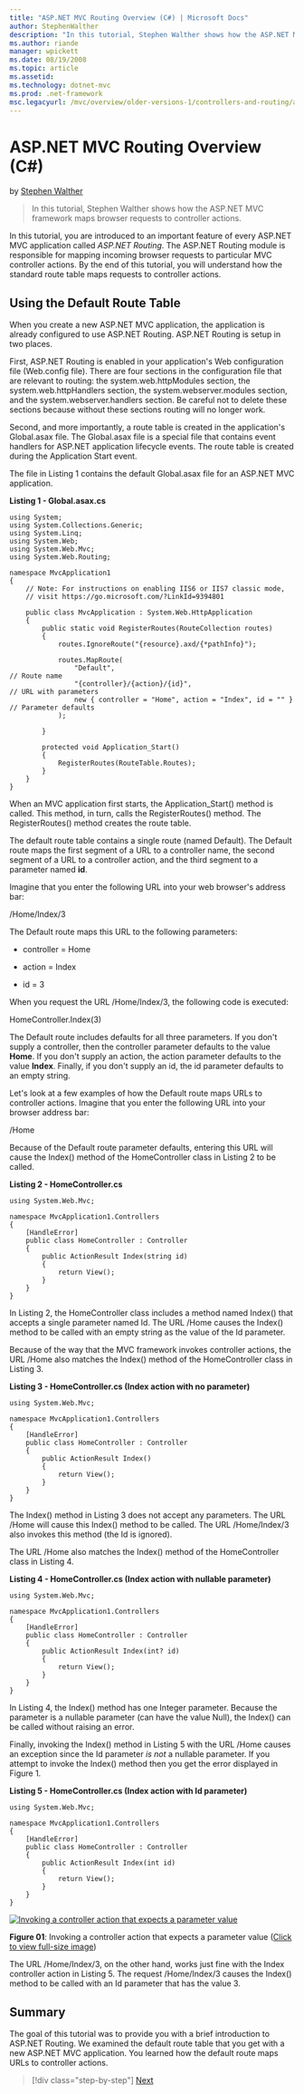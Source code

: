 ```yaml
---
title: "ASP.NET MVC Routing Overview (C#) | Microsoft Docs"
author: StephenWalther
description: "In this tutorial, Stephen Walther shows how the ASP.NET MVC framework maps browser requests to controller actions."
ms.author: riande
manager: wpickett
ms.date: 08/19/2008
ms.topic: article
ms.assetid: 
ms.technology: dotnet-mvc
ms.prod: .net-framework
msc.legacyurl: /mvc/overview/older-versions-1/controllers-and-routing/asp-net-mvc-routing-overview-cs
---
```

ASP.NET MVC Routing Overview (C#)
====================
by [Stephen Walther](https://github.com/StephenWalther)

> In this tutorial, Stephen Walther shows how the ASP.NET MVC framework maps browser requests to controller actions.


In this tutorial, you are introduced to an important feature of every ASP.NET MVC application called *ASP.NET Routing*. The ASP.NET Routing module is responsible for mapping incoming browser requests to particular MVC controller actions. By the end of this tutorial, you will understand how the standard route table maps requests to controller actions.

## Using the Default Route Table

When you create a new ASP.NET MVC application, the application is already configured to use ASP.NET Routing. ASP.NET Routing is setup in two places.

First, ASP.NET Routing is enabled in your application's Web configuration file (Web.config file). There are four sections in the configuration file that are relevant to routing: the system.web.httpModules section, the system.web.httpHandlers section, the system.webserver.modules section, and the system.webserver.handlers section. Be careful not to delete these sections because without these sections routing will no longer work.

Second, and more importantly, a route table is created in the application's Global.asax file. The Global.asax file is a special file that contains event handlers for ASP.NET application lifecycle events. The route table is created during the Application Start event.

The file in Listing 1 contains the default Global.asax file for an ASP.NET MVC application.

**Listing 1 - Global.asax.cs**

    using System;
    using System.Collections.Generic;
    using System.Linq;
    using System.Web;
    using System.Web.Mvc;
    using System.Web.Routing;
    
    namespace MvcApplication1
    {
        // Note: For instructions on enabling IIS6 or IIS7 classic mode, 
        // visit https://go.microsoft.com/?LinkId=9394801
    
        public class MvcApplication : System.Web.HttpApplication
        {
            public static void RegisterRoutes(RouteCollection routes)
            {
                routes.IgnoreRoute("{resource}.axd/{*pathInfo}");
    
                routes.MapRoute(
                    "Default",                                              // Route name
                    "{controller}/{action}/{id}",                           // URL with parameters
                    new { controller = "Home", action = "Index", id = "" }  // Parameter defaults
                );
    
            }
    
            protected void Application_Start()
            {
                RegisterRoutes(RouteTable.Routes);
            }
        }
    }

When an MVC application first starts, the Application\_Start() method is called. This method, in turn, calls the RegisterRoutes() method. The RegisterRoutes() method creates the route table.

The default route table contains a single route (named Default). The Default route maps the first segment of a URL to a controller name, the second segment of a URL to a controller action, and the third segment to a parameter named **id**.

Imagine that you enter the following URL into your web browser's address bar:

/Home/Index/3

The Default route maps this URL to the following parameters:

- controller = Home

- action = Index

- id = 3

When you request the URL /Home/Index/3, the following code is executed:

HomeController.Index(3)

The Default route includes defaults for all three parameters. If you don't supply a controller, then the controller parameter defaults to the value **Home**. If you don't supply an action, the action parameter defaults to the value **Index**. Finally, if you don't supply an id, the id parameter defaults to an empty string.

Let's look at a few examples of how the Default route maps URLs to controller actions. Imagine that you enter the following URL into your browser address bar:

/Home

Because of the Default route parameter defaults, entering this URL will cause the Index() method of the HomeController class in Listing 2 to be called.

**Listing 2 - HomeController.cs**

    using System.Web.Mvc;
    
    namespace MvcApplication1.Controllers
    {
        [HandleError]
        public class HomeController : Controller
        {
            public ActionResult Index(string id)
            {
                return View();
            }
        }
    }

In Listing 2, the HomeController class includes a method named Index() that accepts a single parameter named Id. The URL /Home causes the Index() method to be called with an empty string as the value of the Id parameter.

Because of the way that the MVC framework invokes controller actions, the URL /Home also matches the Index() method of the HomeController class in Listing 3.

**Listing 3 - HomeController.cs (Index action with no parameter)**

    using System.Web.Mvc;
    
    namespace MvcApplication1.Controllers
    {
        [HandleError]
        public class HomeController : Controller
        {
            public ActionResult Index()
            {
                return View();
            }
        }
    }

The Index() method in Listing 3 does not accept any parameters. The URL /Home will cause this Index() method to be called. The URL /Home/Index/3 also invokes this method (the Id is ignored).

The URL /Home also matches the Index() method of the HomeController class in Listing 4.

**Listing 4 - HomeController.cs (Index action with nullable parameter)**

    using System.Web.Mvc;
    
    namespace MvcApplication1.Controllers
    {
        [HandleError]
        public class HomeController : Controller
        {
            public ActionResult Index(int? id)
            {
                return View();
            }
        }
    }

In Listing 4, the Index() method has one Integer parameter. Because the parameter is a nullable parameter (can have the value Null), the Index() can be called without raising an error.

Finally, invoking the Index() method in Listing 5 with the URL /Home causes an exception since the Id parameter *is not* a nullable parameter. If you attempt to invoke the Index() method then you get the error displayed in Figure 1.

**Listing 5 - HomeController.cs (Index action with Id parameter)**

    using System.Web.Mvc;
    
    namespace MvcApplication1.Controllers
    {
        [HandleError]
        public class HomeController : Controller
        {
            public ActionResult Index(int id)
            {
                return View();
            }
        }
    }


[![Invoking a controller action that expects a parameter value](asp-net-mvc-routing-overview-cs/_static/image1.jpg)](asp-net-mvc-routing-overview-cs/_static/image1.png)

**Figure 01**: Invoking a controller action that expects a parameter value ([Click to view full-size image](asp-net-mvc-routing-overview-cs/_static/image2.png))


The URL /Home/Index/3, on the other hand, works just fine with the Index controller action in Listing 5. The request /Home/Index/3 causes the Index() method to be called with an Id parameter that has the value 3.

## Summary

The goal of this tutorial was to provide you with a brief introduction to ASP.NET Routing. We examined the default route table that you get with a new ASP.NET MVC application. You learned how the default route maps URLs to controller actions.

>[!div class="step-by-step"] [Next](understanding-action-filters-cs.md)